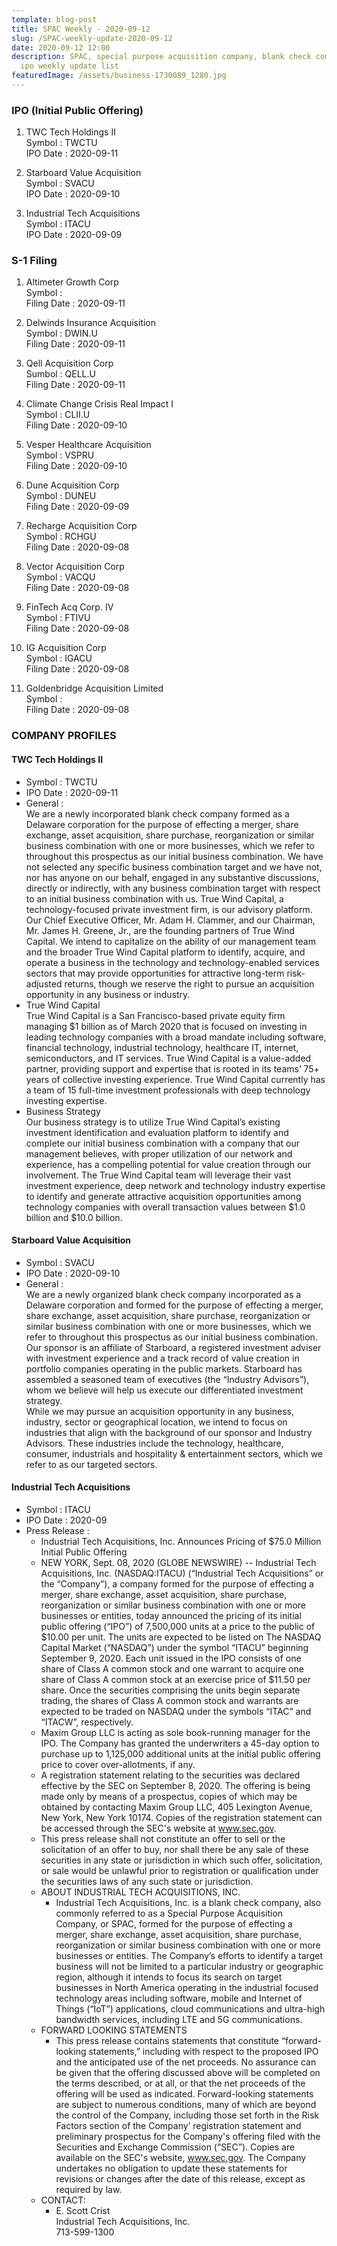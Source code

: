 ```yaml
---
template: blog-post
title: SPAC Weekly - 2020-09-12
slug: /SPAC-weekly-update-2020-09-12
date: 2020-09-12 12:00
description: SPAC, special purpose acquisition company, blank check companies,
  ipo weekly update list
featuredImage: /assets/business-1730089_1280.jpg
---
```


### IPO (Initial Public Offering)

1. TWC Tech Holdings II  
       Symbol : TWCTU  
       IPO Date : 2020-09-11  

2. Starboard Value Acquisition  
       Symbol : SVACU  
       IPO Date : 2020-09-10  

3. Industrial Tech Acquisitions  
       Symbol : ITACU  
       IPO Date : 2020-09-09  


### S-1 Filing

1. Altimeter Growth Corp  
       Symbol :  
       Filing Date : 2020-09-11  

2. Delwinds Insurance Acquisition  
       Symbol : DWIN.U  
       Filing Date : 2020-09-11  

3. Qell Acquisition Corp  
       Sumbol : QELL.U  
       Filing Date : 2020-09-11  

4. Climate Change Crisis Real Impact I  
       Symbol : CLII.U  
       Filing Date : 2020-09-10  

5. Vesper Healthcare Acquisition  
       Symbol : VSPRU  
       Filing Date : 2020-09-10  

6. Dune Acquisition Corp  
       Symbol : DUNEU  
       Filing Date : 2020-09-09

7. Recharge Acquisition Corp  
       Symbol : RCHGU  
       Filing Date : 2020-09-08

8. Vector Acquisition Corp  
       Symbol : VACQU  
       Filing Date : 2020-09-08

9. FinTech Acq Corp. IV  
       Symbol : FTIVU  
       Filing Date : 2020-09-08  

10. IG Acquisition Corp  
        Symbol : IGACU  
        Filing Date : 2020-09-08  

11. Goldenbridge Acquisition Limited  
        Symbol :   
        Filing Date : 2020-09-08    


### COMPANY PROFILES

#### TWC Tech Holdings II  
- Symbol : TWCTU  
- IPO Date : 2020-09-11
- General :  
We are a newly incorporated blank check company formed as a Delaware corporation for the purpose of effecting a merger, share exchange, asset acquisition, share purchase, reorganization or similar business combination with one or more businesses, which we refer to throughout this prospectus as our initial business combination. We have not selected any specific business combination target and we have not, nor has anyone on our behalf, engaged in any substantive discussions, directly or indirectly, with any business combination target with respect to an initial business combination with us. True Wind Capital, a technology-focused private investment firm, is our advisory platform. Our Chief Executive Officer, Mr. Adam H. Clammer, and our Chairman, Mr. James H. Greene, Jr., are the founding partners of True Wind Capital. We intend to capitalize on the ability of our management team and the broader True Wind Capital platform to identify, acquire, and operate a business in the technology and technology-enabled services sectors that may provide opportunities for attractive long-term risk-adjusted returns, though we reserve the right to pursue an acquisition opportunity in any business or industry.  
- True Wind Capital  
 True Wind Capital is a San Francisco-based private equity firm managing $1 billion as of March 2020 that is focused on investing in leading technology companies with a broad mandate including software, financial technology, industrial technology, healthcare IT, internet, semiconductors, and IT services. True Wind Capital is a value-added partner, providing support and expertise that is rooted in its teams’ 75+ years of collective investing experience. True Wind Capital currently has a team of 15 full-time investment professionals with deep technology investing expertise.
- Business Strategy  
 Our business strategy is to utilize True Wind Capital’s existing investment identification and evaluation platform to identify and complete our initial business combination with a company that our management believes, with proper utilization of our network and experience, has a compelling potential for value creation through our involvement. The True Wind Capital team will leverage their vast investment experience, deep network and technology industry expertise to identify and generate attractive acquisition opportunities among technology companies with overall transaction values between $1.0 billion and $10.0 billion.


#### Starboard Value Acquisition  
- Symbol : SVACU  
- IPO Date : 2020-09-10  
- General :   
We are a newly organized blank check company incorporated as a Delaware corporation and formed for the purpose of effecting a merger, share exchange, asset acquisition, share purchase, reorganization or similar business combination with one or more businesses, which we refer to throughout this prospectus as our initial business combination.  
Our sponsor is an affiliate of Starboard, a registered investment adviser with investment experience and a track record of value creation in portfolio companies operating in the public markets. Starboard has assembled a seasoned team of executives (the “Industry Advisors”), whom we believe will help us execute our differentiated investment strategy.  
While we may pursue an acquisition opportunity in any business, industry, sector or geographical location, we intend to focus on industries that align with the background of our sponsor and Industry Advisors. These industries include the technology, healthcare, consumer, industrials and hospitality & entertainment sectors, which we refer to as our targeted sectors.



#### Industrial Tech Acquisitions  
- Symbol : ITACU  
- IPO Date : 2020-09
- Press Release :
  - Industrial Tech Acquisitions, Inc. Announces Pricing of $75.0 Million Initial Public Offering  
  - NEW YORK, Sept. 08, 2020 (GLOBE NEWSWIRE) -- Industrial Tech Acquisitions, Inc. (NASDAQ:ITACU) (“Industrial Tech Acquisitions” or the “Company”), a company formed for the purpose of effecting a merger, share exchange, asset acquisition, share purchase, reorganization or similar business combination with one or more businesses or entities, today announced the pricing of its initial public offering (“IPO”) of 7,500,000 units at a price to the public of $10.00 per unit. The units are expected to be listed on The NASDAQ Capital Market (“NASDAQ”) under the symbol “ITACU” beginning September 9, 2020. Each unit issued in the IPO consists of one share of Class A common stock and one warrant to acquire one share of Class A common stock at an exercise price of $11.50 per share. Once the securities comprising the units begin separate trading, the shares of Class A common stock and warrants are expected to be traded on NASDAQ under the symbols “ITAC” and “ITACW”, respectively.  
  - Maxim Group LLC is acting as sole book-running manager for the IPO. The Company has granted the underwriters a 45-day option to purchase up to 1,125,000 additional units at the initial public offering price to cover over-allotments, if any.
  - A registration statement relating to the securities was declared effective by the SEC on September 8, 2020. The offering is being made only by means of a prospectus, copies of which may be obtained by contacting Maxim Group LLC, 405 Lexington Avenue, New York, New York 10174. Copies of the registration statement can be accessed through the SEC's website at www.sec.gov.  
  - This press release shall not constitute an offer to sell or the solicitation of an offer to buy, nor shall there be any sale of these securities in any state or jurisdiction in which such offer, solicitation, or sale would be unlawful prior to registration or qualification under the securities laws of any such state or jurisdiction.
  - ABOUT INDUSTRIAL TECH ACQUISITIONS, INC.  
    - Industrial Tech Acquisitions, Inc. is a blank check company, also commonly referred to as a Special Purpose Acquisition Company, or SPAC, formed for the purpose of effecting a merger, share exchange, asset acquisition, share purchase, reorganization or similar business combination with one or more businesses or entities. The Company’s efforts to identify a target business will not be limited to a particular industry or geographic region, although it intends to focus its search on target businesses in North America operating in the industrial focused technology areas including software, mobile and Internet of Things (“IoT”) applications, cloud communications and ultra-high bandwidth services, including LTE and 5G communications.
  - FORWARD LOOKING STATEMENTS
    - This press release contains statements that constitute “forward-looking statements,” including with respect to the proposed IPO and the anticipated use of the net proceeds. No assurance can be given that the offering discussed above will be completed on the terms described, or at all, or that the net proceeds of the offering will be used as indicated. Forward-looking statements are subject to numerous conditions, many of which are beyond the control of the Company, including those set forth in the Risk Factors section of the Company’ registration statement and preliminary prospectus for the Company's offering filed with the Securities and Exchange Commission (“SEC”). Copies are available on the SEC's website, www.sec.gov. The Company undertakes no obligation to update these statements for revisions or changes after the date of this release, except as required by law.
  - CONTACT:
    - E. Scott Crist  
    Industrial Tech Acquisitions, Inc.  
    713-599-1300
